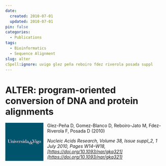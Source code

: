 ```yaml
---
date:
  created: 2010-07-01
  updated: 2010-07-01
pin: false
categories:
  - Publications
tags:
  - Bioinformatics
  - Sequence Alignment
slug: alter
cSpell:ignore: uvigo glez peña reboiro fdez riverola posada suppl
---
```


# ALTER: program-oriented conversion of DNA and protein alignments

<a href="https://academic.oup.com/nar/article/38/suppl_2/W14/1099247/">
  <img src="/assets/img/uvigo.png" alt="University of Vigo logo" style="float: left; width: 120px; margin-right: 12px"/>
</a>

Glez-Peña D, Gomez-Blanco D, Reboiro-Jato M, Fdez-Riverola F, Posada D (2010)

_Nucleic Acids Research, Volume 38, Issue suppl_2, 1 July 2010, Pages W14–W18, [https://doi.org/10.1093/nar/gkq321](https://doi.org/10.1093/nar/gkq321)_
